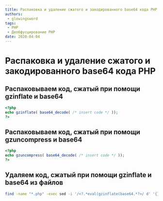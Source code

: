 ```yaml
---
title: Распаковка и удаление сжатого и закодированного base64 кода PHP
authors: 
 - glowingsword
tags:
 - PHP
 - Деобфусцирование PHP
date: 2020-04-04
---
```


# Распаковка и удаление сжатого и закодированного base64 кода PHP
## Распаковываем код, сжатый при помощи gzinflate и base64

``` php
<?php
echo gzinflate( base64_decode( /* insert code */ ));
?>
```
## Распаковываем код, сжатый при помощи gzuncompress и base64

``` php
<?php
echo gzuncompress( base64_decode( /* insert code */ ));
?>
```
## Удаляем код, сжатый при помощи gzinflate и base64 из файлов

``` bash
find -name "*.php" -exec sed -i '/<?.*eval(gzinflate(base64.*?>/ d' '{}' \; -print
```
